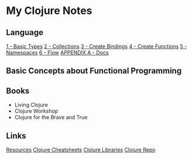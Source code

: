 # My Clojure Notes

## Language

[1 - Basic Types](1_basic_types.md)
[2 - Collections](2_collections.md)
[3 - Create Bindings](3_create_bindings.md)
[4 - Create Functions](4_create_functions.md)
[5 - Namespaces](5_namespaces.md)
[6 - Flow](6_flow.md)
[APPENDIX A - Docs](appendix_a_docs.md)

## Basic Concepts about Functional Programming

## Books

- Living Clojure
- Clojure Workshop
- Clojure for the Brave and True


## Links

[Resources](https://purelyfunctional.tv/mini-guide/the-ultimate-guide-to-learning-clojure-for-free/)
[Clojure Cheatsheets](https://clojure.org/api/cheatsheet)
[Clojure Libraries](https://www.clojure-toolbox.com/)
[Clojure Repo](https://clojars.org/)
